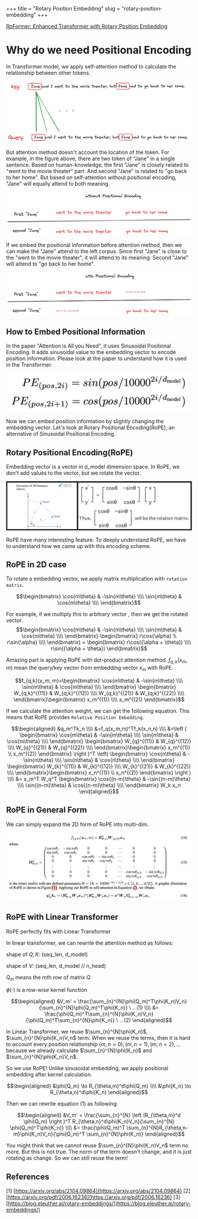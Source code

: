 +++
title = "Rotary Position Embedding"
slug = "rotary-position-embedding"
+++

[RoFormer: Enhanced Transformer with Rotary Position Embedding](https://arxiv.org/abs/2104.09864)

# Why do we need Positional Encoding

In Transformer model, we apply self-attention method to calculate the relationship between other tokens.

<img src="attention.png" alt="Attention Mechanism">

But attention method doesn't account the location of the token.
For example, in the figure above, there are two token of "Jane" in a single sentence.
Based on human-knowledge, the first "Jane" is closely related to "went to the movie theater" part. And second "Jane" is related to "go back to her home".
But based on self-attention without positional encoding, "Jane" will equally attend to both meaning.

<img src="without-positional-embedding.png" alt="without positional embedding">

If we embed the positional information before attention method, then we can make the "Jane" attend to the left corpus. Since first "Jane" is close to the "went to the movie theater", it will attend to its meaning. Second "Jane" will attend to "go back to her home".

<img src="with-positional-embedding.png" alt="with positional embedding">

## How to Embed Positional Information

In the paper "Attention is All you Need", it uses Sinusoidal Positional Encoding. It adds sinusoidal value to the embedding vector to encode position information.
Please look at the paper to understand how it is used in the Transformer.

<img src="positional-embedding.png" alt="positional embedding">

Now we can embed position information by slightly changing the embedding vector. Let's look at Rotary Positional Encoding(RoPE), an alternative of Sinusoidal Positional Encoding.

## Rotary Positional Encoding(RoPE)

Embedding vector is a vector in d_model dimension space. In RoPE, we don't add values to the vector, but we rotate the vector.

<img src="rotation-matrix.png" alt="rotation matrix">

RoPE have many interesting feature. To deeply understand RoPE, we have to understand how we came up with this encoding scheme.

## RoPE in 2D case

To rotate a embedding vector, we apply matrix multiplication with `rotation matrix`.

$$\begin{bmatrix}
\cos{m\theta} & -\sin{m\theta} \\\\
\sin{m\theta} & \cos{m\theta} \\\\
\end{bmatrix}$$

For example, if we multiply this to arbitrary vector , then we get the rotated vector.
$$\begin{bmatrix}
\cos{m\theta} & -\sin{m\theta} \\\\
\sin{m\theta} & \cos{m\theta} \\\\
\end{bmatrix} \begin{bmatrix}
r\cos{\alpha} \\ r\sin{\alpha} \\\\
\end{bmatrix} = \begin{bmatrix}
r\cos({\alpha + \theta}) \\\\ r\sin({\alpha + \theta})
\end{bmatrix}$$

Amazing part is applying RoPE with dot-product attention method. $f_{q,k}(x_m,m)$ mean the query/key vector from embedding vector $x_m$ with RoPE.

$$f_{q,k}(x_m, m)=\begin{bmatrix}
\cos{m\theta} & -\sin{m\theta} \\\\
\sin{m\theta} & \cos{m\theta} \\\\
\end{bmatrix} \begin{bmatrix}
W_{q,k}^{(11)} & W_{q,k}^{(12)} \\\\
W_{q,k}^{(21)} & W_{q,k}^{(22)} \\\\
\end{bmatrix}\begin{bmatrix}
x_m^{(1)} \\\\ x_m^{(2)}
\end{bmatrix}$$

If we calculate the attention weight, we can get the following equation. This means that RoPE provides `Relative Position Embedding`.

$$\begin{aligned}
&q_m^Tk_n \\\\
&=f_q(x_m,m)^Tf_k(x_n,n) \\\\
&=\left ( \begin{bmatrix}
\cos{m\theta} & -\sin{m\theta} \\\\
\sin{m\theta} & \cos{m\theta} \\\\
\end{bmatrix} \begin{bmatrix}
W_{q}^{(11)} & W_{q}^{(12)} \\\\
W_{q}^{(21)} & W_{q}^{(22)} \\\\
\end{bmatrix}\begin{bmatrix}
x_m^{(1)} \\ x_m^{(2)}
\end{bmatrix} \right )^T \left( \begin{bmatrix}
\cos{n\theta} & -\sin{n\theta} \\\\
\sin{n\theta} & \cos{n\theta} \\\\
\end{bmatrix} \begin{bmatrix}
W_{k}^{(11)} & W_{k}^{(12)} \\\\
W_{k}^{(21)} & W_{k}^{(22)} \\\\
\end{bmatrix}\begin{bmatrix}
x_n^{(1)} \\ x_n^{(2)}
\end{bmatrix} \right ) \\\\
&= x_m^T W_q^T \begin{bmatrix}
\cos{(n-m)\theta} & -\sin{(n-m)\theta} \\\\
\sin{(n-m)\theta} & \cos{(n-m)\theta} \\\\
\end{bmatrix} W_k x_n
\end{aligned}$$

## RoPE in General Form

We can simply expand the 2D form of RoPE into multi-dim.

<img src="rope.png" alt="rotary position embedding">

## RoPE with Linear Transformer

RoPE perfectly fits with Linear Transformer

In linear transformer, we can rewrite the attention method as follows:

shape of $Q, K$: (seq_len, d_model)

shape of $V$: (seq_len, d_model // n_head)

$Q_m$ means the $m$th row of matrix $Q$

$\phi(\cdot)$ is a row-wise kernel function

$$\begin{aligned}
&V_m' = \frac{\sum_{n}^{N}\phi(Q_m)^T\phi(K_n)V_n}{\sum_{n}^{N}\phi(Q_m)^T\phi(K_n)} \ ...(1) \\\\
&= \frac{\phi(Q_m)^T\sum_{n}^{N}\phi(K_n)V_n}{\phi(Q_m)^T\sum_{n}^{N}\phi(K_n)} \ ...(2)
\end{aligned}$$

In Linear Transformer, we reuse $\sum_{n}^{N}\phi(K_n)$, $\sum_{n}^{N}\phi(K_n)V_n$ term. When we reuse the terms, then it is hard to account every position relationship $(m, n=0), (m, n=1), (m, n=2), ...$ because we already calculate $\sum_{n}^{N}\phi(K_n)$ and $\sum_{n}^{N}\phi(K_n)V_n$.

So we use RoPE! Unlike sinusoidal embedding, we apply positional embedding after kernel calculation.

$$\begin{aligned}
&\phi(Q_m) \to R_{\theta,m}^d\phi(Q_m) \\\\
&\phi(K_n) \to R_{\theta,n}^d\phi(K_n)
\end{aligned}$$

Then we can rewrite equation (1) as following:

$$\begin{aligned}
&V_m' = \frac{\sum_{n}^{N} \left (R_{\theta,m}^d \phi(Q_m) \right )^T R_{\theta,n}^d\phi(K_n)V_n}{\sum_{n}^{N} \phi(Q_m)^T\phi(K_n)} \\\\
&= \frac{\phi(Q_m)^T \sum_{n}^{N}R_{\theta,n-m}\phi(K_n)V_n}{\phi(Q_m)^T \sum_{n}^{N}\phi(K_n)}
\end{aligned}$$

You might think that we cannot reuse $\sum_{n}^{N}\phi(K_n)V_n$ term no more. But this is not true. The norm of the term doesn't change, and it is just rotating as  change. So we can still reuse the term!

## References

[1] [https://arxiv.org/abs/2104.09864](https://arxiv.org/abs/2104.09864)
[2] [https://arxiv.org/pdf/2006.16236](https://arxiv.org/pdf/2006.16236)
[3] [https://blog.eleuther.ai/rotary-embeddings/](https://blog.eleuther.ai/rotary-embeddings/)
